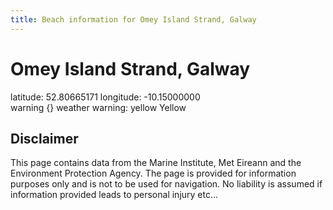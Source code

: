 ```yaml
---
title: Beach information for Omey Island Strand, Galway
---
```

# Omey Island Strand, Galway 

<div class="location-info">latitude: 52.80665171 longitude: -10.15000000</div>
<div class="met-eireann-warnings"><span class="material-icons {}-warning">warning</span>&nbsp;{} weather warning: yellow Yellow&nbsp;</div>
<div></div>

## Disclaimer

This page contains data from the Marine Institute, 
Met Eireann and the Environment Protection Agency. The page is provided for
information purposes only and is not to be used for navigation. No liability 
is assumed if information provided leads to personal injury etc...